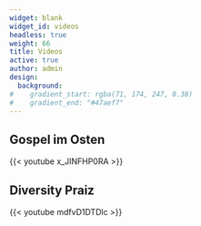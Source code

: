 ```yaml
---
widget: blank
widget_id: videos
headless: true
weight: 66
title: Videos
active: true
author: admin
design:
  background:
#    gradient_start: rgba(71, 174, 247, 0.38)
#    gradient_end: "#47aef7"
---
```


## Gospel im Osten

{{< youtube x_JINFHP0RA >}}

## Diversity Praiz

{{< youtube mdfvD1DTDlc >}}
